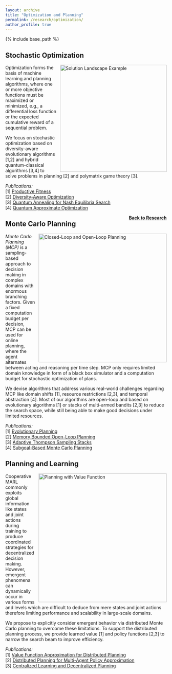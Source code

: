 ```yaml
---
layout: archive
title: "Optimization and Planning"
permalink: /research/optimization/
author_profile: true
---
```


{% include base_path %}

## Stochastic Optimization

<img src="https://thomyphan.github.io/images/research/solution_landscape_example.png" title="Optimization Problem with Multiple Optima" style="float:right; width:250pt;padding-left:10px;"  alt="Solution Landscape Example"/>

Optimization forms the basis of machine learning and planning algorithms, where one or more objective functions must be maximized or minimized, e.g., a differential loss function or the expected cumulative reward of a sequential problem.

We focus on stochastic optimization based on diversity-aware evolutionary algorithms [1,2] and hybrid quantum-classical algorithms [3,4] to solve problems in planning [2] and polymatrix game theory [3].

*Publications:*  
[1] [Productive Fitness](https://thomyphan.github.io/publication/2021-01-01-naco-gabor)  
[2] [Diversity-Aware Optimization](https://thomyphan.github.io/publication/2018-09-01-icac-gabor)  
[3] [Quantum Annealing for Nash Equilibria Search](https://thomyphan.github.io/publication/2020-08-01-iccs-roch)  
[4] [Quantum Approximate Optimization](https://thomyphan.github.io/publication/2020-10-01-icrc-roch)  

<div style="float: right;">
    <a href="https://thomyphan.github.io/research/"><strong>Back to Research</strong></a>
</div>

## Monte Carlo Planning

<img src="https://thomyphan.github.io/images/research/open_loop_planning.png" style="float:right; width:300pt;padding-left:10px;" title="Closed-Loop and Open-Loop Planning" alt="Closed-Loop and Open-Loop Planning"/>

*Monte Carlo Planning (MCP)* is a sampling-based approach to decision making in complex domains with enormous branching factors. Given a fixed computation budget per decision, MCP can be used for online planning, where the agent alternates between acting and reasoning per time step. MCP only requires limited domain knowledge in form of a black box simulator and a computation budget for stochastic optimization of plans.

We devise algorithms that address various real-world challenges regarding MCP like domain shifts [1], resource restrictions [2,3], and temporal abstraction [4]. Most of our algorithms are open-loop and based on evolutionary algorithms [1] or stacks of multi-armed bandits [2,3] to reduce the search space, while still being able to make good decisions under limited resources.

*Publications:*  
[1] [Evolutionary Planning](https://thomyphan.github.io/publication/2018-09-01-icac-gabor)  
[2] [Memory Bounded Open-Loop Planning](https://thomyphan.github.io/publication/2019-02-01-aaai-phan)  
[3] [Adaptive Thompson Sampling Stacks](https://thomyphan.github.io/publication/2019-08-01-ijcai-phan)  
[4] [Subgoal-Based Monte Carlo Planning](https://thomyphan.github.io/publication/2019-08-01-ijcai-gabor)   

## Planning and Learning

<img src="https://thomyphan.github.io/images/research/planning_value_function_2.png" style="float:right; width:300pt;padding-left:10px;" title="Planning with Value Function" alt="Planning with Value Function"/>

Cooperative MARL commonly exploits global information like states and joint actions during training to produce coordinated strategies for decentralized decision making. However, emergent phenomena can dynamically occur in various forms and levels which are difficult to deduce from mere states and joint actions therefore limiting performance and scalability in large-scale domains.

We propose to explicitly consider emergent behavior via distributed Monte Carlo planning to overcome these limitations. To support the distributed planning process, we provide learned value [1] and policy functions [2,3] to narrow the search beam to improve efficiency.

*Publications:*  
[1] [Value Function Approximation for Distributed Planning](https://thomyphan.github.io/publication/2018-06-01-aamas-phan)  
[2] [Distributed Planning for Multi-Agent Policy Approximation](https://thomyphan.github.io/publication/2019-05-01-aamas-phan)  
[3] [Centralized Learning and Decentralized Planning](https://thomyphan.github.io/publication/2020-05-01-ala-phan)  
